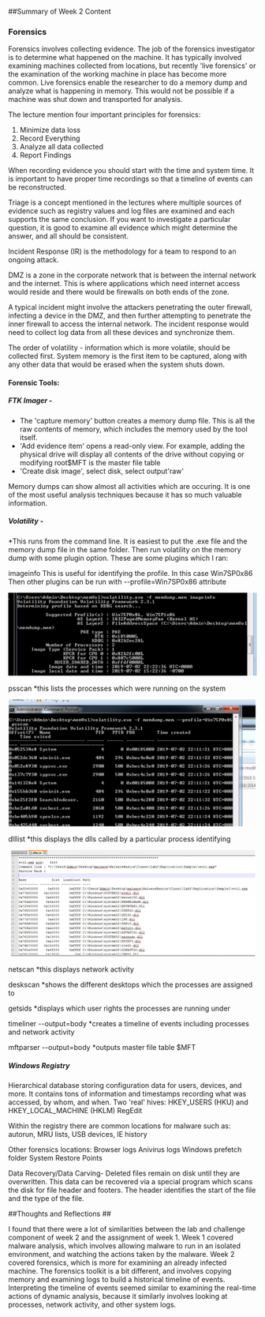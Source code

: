 ##Summary of Week 2 Content

### Forensics
Forensics involves collecting evidence.  The job of the forensics investigator is to determine what happened on the machine.  It has typically involved examining machines collected from locations, but recently 'live forensics' or the examination of the working machine in place has become more common.  Live forensics enable the researcher to do a memory dump and analyze what is happening in memory.  This would not be possible if a machine was shut down and transported for analysis.

The lecture mention four important principles for forensics:
1. Minimize data loss
2. Record Everything
3. Analyze all data collected
4. Report Findings

When recording evidence you should start with the time and system time.  It is important to have proper time recordings so that a timeline of events can be reconstructed.

Triage is a concept mentioned in the lectures where multiple sources of evidence such as registry values and log files are examined and each supports the same conclusion.  If you want to investigate a particular question, it is good to examine all evidence which might determine the answer, and all should be consistent.

Incident Response (IR) is the methodology for a team to respond to an ongoing attack.

DMZ is a zone in the corporate network that is between the internal network and the internet.  This is where applications which need internet access would reside and there would be firewalls on both ends of the zone.

A typical incident might involve the attackers penetrating the outer firewall, infecting a device in the DMZ, and then further attempting to penetrate the inner firewall to access the internal network.  The incident response would need to collect log data from all these devices and synchronize them.

The order of volatility - information which is more volatile, should be collected first.  System memory is the first item to be captured, along with any other data that would be erased when the system shuts down.



#### Forensic Tools:
##### FTK Imager - 
 - The 'capture memory' button creates a memory dump file. This is all the raw contents of memory, which includes the memory used by the tool itself.
 - 'Add evidence item' opens a read-only view. For example, adding the physical drive will display all contents of the drive without copying or modifying
	root\$MFT is the master file table
 - 'Create disk image', select disk, select output'raw' 
 
 
 Memory dumps can show almost all activities which are occuring.  It is one of the most useful analysis techniques because it has so much valuable information.
 
##### Volatility -
 *This runs from the command line. It is easiest to put the .exe file and the memory dump file in the same folder.  Then run volatility on the memory dump with some plugin option. These are some plugins which I ran:
 
 imageinfo
 This is useful for identifying the profile.  In this case Win7SP0x86
 Then other plugins can be run with --profile=Win7SP0x86 attribute
 
 ![Image](volatility_imageinfo.PNG "imageinfo")
 
 psscan
*this lists the processes which were running on the system 
  
 ![Image](volatility_psscan.PNG "psscan")
 
 dlllist <pid>
 *this displays the dlls called by a particular process identifying
  
 ![Image](volatility_dlllist.PNG "dlllist")
 
 netscan
 *this displays network activity
 
 deskscan
 *shows the different desktops which the processes are assigned to
 
 getsids
 *displays which user rights the processes are running under
 
 
 timeliner --output=body
 *creates a timeline of events including processes and network activity
 
 mftparser --output=body
 *outputs master file table $MFT
 
##### Windows Registry
Hierarchical database storing configuration data for users, devices, and more.  It contains tons of information and timestamps recording what was accessed, by whom, and when.
Two 'real' hives: HKEY_USERS (HKU) and HKEY_LOCAL_MACHINE (HKLM)
RegEdit

Within the registry there are common locations for malware such as: autorun, MRU lists, USB devices, IE history

Other forensics locations:
Browser logs
Anivirus logs
Windows prefetch folder
System Restore Points


Data Recovery/Data Carving-
Deleted files remain on disk until they are overwritten.  This data can be recovered via a special program which scans the disk for file header and footers.  The header identifies the start of the file and the type of the file.



##Thoughts and Reflections ##

I found that there were a lot of similarities between the lab and challenge component of week 2 and the assignment of week 1.  Week 1 covered malware analysis, which involves allowing malware to run in an isolated environment, and watching the actions taken by the malware.  Week 2 covered forensics, which is more for examining an already infected machine.  The forensics toolkit is a bit different, and involves copying memory and examining logs to build a historical timeline of events.  Interpreting the timeline of events seemed similar to examining the real-time actions of dynamic analysis, because it similarly involves looking at processes, network activity, and other system logs.



